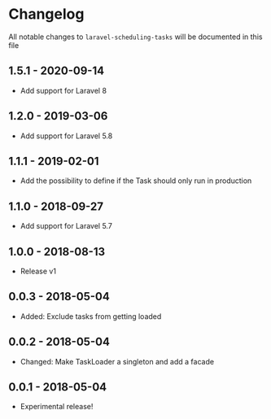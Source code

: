# Changelog

All notable changes to `laravel-scheduling-tasks` will be documented in this file

## 1.5.1 - 2020-09-14
- Add support for Laravel 8

## 1.2.0 - 2019-03-06
- Add support for Laravel 5.8

## 1.1.1 - 2019-02-01
- Add the possibility to define if the Task should only run in production

## 1.1.0 - 2018-09-27
- Add support for Laravel 5.7

## 1.0.0 - 2018-08-13
- Release v1

## 0.0.3 - 2018-05-04

- Added: Exclude tasks from getting loaded

## 0.0.2 - 2018-05-04

- Changed: Make TaskLoader a singleton and add a facade

## 0.0.1 - 2018-05-04

- Experimental release!
